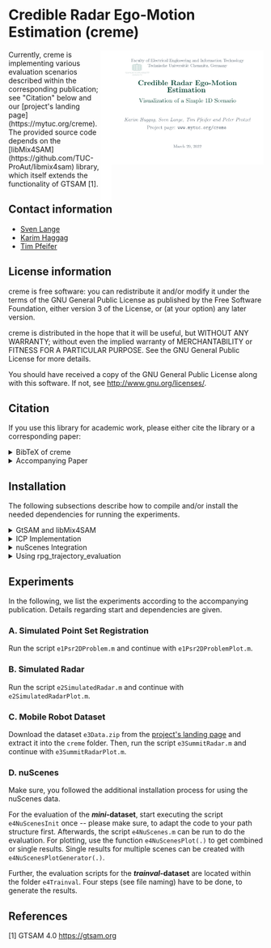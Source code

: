 # Credible Radar Ego-Motion Estimation (creme)
<img align="right" width="300px" src="img/creme.gif">
<img align="right" height="300px" src="img/creme_padding.png">
Currently, creme is implementing various evaluation scenarios described within the corresponding publication; see "Citation" below and our [project's landing page](https://mytuc.org/creme).
The provided source code depends on the [libMix4SAM](https://github.com/TUC-ProAut/libmix4sam) library, which itself extends the functionality of GTSAM [1].

## Contact information
- [Sven Lange](https://www.tu-chemnitz.de/etit/proaut/sven_lange)
- [Karim Haggag](https://www.tu-chemnitz.de/etit/proaut/en/team.html)
- [Tim Pfeifer](https://www.tu-chemnitz.de/etit/proaut/tim_pfeifer)

## License information
creme is free software: you can redistribute it and/or modify
it under the terms of the GNU General Public License as published by
the Free Software Foundation, either version 3 of the License, or
(at your option) any later version.

creme is distributed in the hope that it will be useful,
but WITHOUT ANY WARRANTY; without even the implied warranty of
MERCHANTABILITY or FITNESS FOR A PARTICULAR PURPOSE. See the
GNU General Public License for more details.

You should have received a copy of the GNU General Public License
along with this software. If not, see <http://www.gnu.org/licenses/>.

## Citation

If you use this library for academic work, please either cite the library or a corresponding paper:
<details>
<summary>BibTeX of creme</summary>

```tex
  @Misc{creme,
   author       = {Sven Lange, Karim Haggag and Others},
   title        = {creme},
   howpublished = {\url{https://github.com/TUC-ProAut/creme}}
  }
```

</details>

<details>
<summary>Accompanying Paper</summary>

* Haggag, Karim, Sven Lange, Tim Pfeifer, and Peter Protzel (2022) 'A Credible and Robust approach to Ego-Motion Estimation using an Automotive Radar’. (to appear in IEEE Robotics and Automation Letters)

</details>

## Installation
The following subsections describe how to compile and/or install the needed dependencies for running the experiments.

<details>
<summary>GtSAM and libMix4SAM</summary>

Please follow the readme for [libMix4SAM](https://github.com/TUC-ProAut/libmix4sam).
</details>

<details>
<summary>ICP Implementation</summary>

For running our ICP implementation with additional covariance, the corresponding Matlab Wrapper has to be compiled. 
Therefore, please run the Matlab-Script `make.m` from within its folder `modules/icp_cov/matlab`.
Depending on the system's current OS and Matlab version, there may be some changes to this script necessary. 
Please follow the provided comments within the script.
</details>

<details>
<summary>nuScenes Integration</summary>

This step is necessary for the 4th experiment using the nuScenes dataset.
For first experiments, we recommend using only the *Mini* dataset. 
Further experiments can be done using the *Trainval* dataset.

1. Download one or both datasets at the [nuScenes webpage](https://www.nuscenes.org/download): <br>
   After login, you will find the needed files under the heading *Full dataset (v1.0)*.
2. Extract the files, e.g., into `~/datasets/nuscenes`.
3. Download or clone the [nuscenes-devkit](https://github.com/nutonomy/nuscenes-devkit) repository.
4. Install the devkit by using one of the [possible methods](https://github.com/nutonomy/nuscenes-devkit/blob/master/docs/installation.md). 
5. Additional to the nuScenes package itself, our Matlab implementation needs *PCL-Tools* to convert the provided point-clouds into ASCII format to be used within Matlab. Install it in Ubuntu, e.g., by using apt:
   ```bash
   ❯ sudo apt install pcl-tools
   ```
</details>

<details>
<summary>Using rpg_trajectory_evaluation</summary>

In the supplementary material to our publication, we also evaluated the mobile robot dataset with the [rpg_trajectory_evaluation tool](https://github.com/uzh-rpg/rpg_trajectory_evaluation).
To redo this evaluation, the rpg_trajectory_evaluation tool has to be installed, e.g., using miniconda as it depends on Python 2.

Running the `e3SummitRadarPlot.m` script will create an additional folder called `Robo` within the configured results folder.
There, the needed input files and folder structure for the rpg_trajectory_evaluation can be found.
Also, the configuration file is generated, called `e3_summit.template.yaml`, which should be copied to the tool's folder `rpg_trajectory_evaluation/analyze_trajectories_config`.
It can be necessary to replace some characters not supported by the tool, e.g., `_` for the label of the algorithm.
</details>

## Experiments
In the following, we list the experiments according to the accompanying publication.
Details regarding start and dependencies are given.

### A. Simulated Point Set Registration
Run the script `e1Psr2DProblem.m` and continue with `e1Psr2DProblemPlot.m`.

### B. Simulated Radar
Run the script `e2SimulatedRadar.m` and continue with `e2SimulatedRadarPlot.m`.

### C. Mobile Robot Dataset
Download the dataset `e3Data.zip` from the [project's landing page](https://mytuc.org/creme) and extract it into the `creme` folder. Then, run the script `e3SummitRadar.m` and continue with `e3SummitRadarPlot.m`.

### D. nuScenes
Make sure, you followed the additional installation process for using the nuScenes data.

For the evaluation of the ***mini*-dataset**, start executing the script `e4NuScenesInit` once -- please make sure, to adapt the code to your path structure first.
Afterwards, the script `e4NuScenes.m` can be run to do the evaluation.
For plotting, use the function `e4NuScenesPlot(.)` to get combined or single results.
Single results for multiple scenes can be created with `e4NuScenesPlotGenerator(.)`.

Further, the evaluation scripts for the ***trainval*-dataset** are located within the folder `e4Trainval`.
Four steps (see file naming) have to be done, to generate the results. 

## References

[1] GTSAM 4.0 https://gtsam.org


